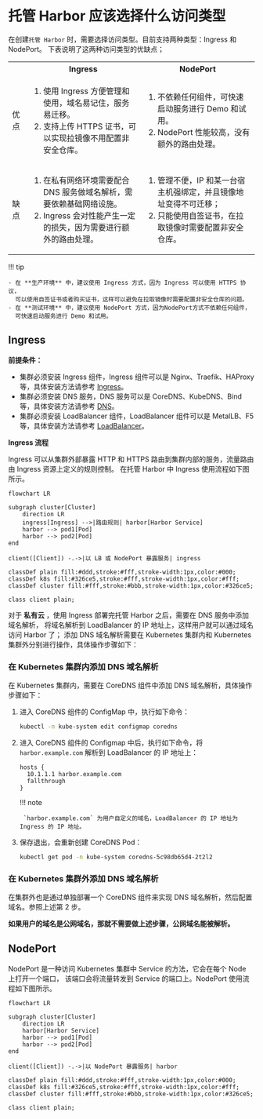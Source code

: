 # 托管 Harbor 应该选择什么访问类型

在创建`托管 Harbor` 时，需要选择访问类型。目前支持两种类型：Ingress 和 NodePort。
下表说明了这两种访问类型的优缺点；

<table>
  <tr>
    <th></th>
    <th>Ingress</th>
    <th>NodePort</th>
  </tr>
  <tr>
    <td>优点</td>
    <td>
      <ol>
        <li>使用 Ingress 方便管理和使用，域名易记住，服务易迁移。</li>
        <li>支持上传 HTTPS 证书，可以实现拉镜像不用配置非安全仓库。</li>
      </ol>
    </td>
    <td>
      <ol>
        <li>不依赖任何组件，可快速启动服务进行 Demo 和试用。</li>
        <li>NodePort 性能较高，没有额外的路由处理。</li>
      </ol>
    </td>
  </tr>
  <tr>
    <td>缺点</td>
    <td>
      <ol>
        <li>在私有网络环境需要配合 DNS 服务做域名解析，需要依赖基础网络设施。</li>
        <li>Ingress 会对性能产生一定的损失，因为需要进行额外的路由处理。</li>
      </ol>
    </td>
    <td>
      <ol>
        <li>管理不便，IP 和某一台宿主机强绑定，并且镜像地址变得不可迁移；</li>
        <li>只能使用自签证书，在拉取镜像时需要配置非安全仓库。</li>
      </ol>
    </td>
  </tr>
</table>

!!! tip

    - 在 **生产环境** 中，建议使用 Ingress 方式，因为 Ingress 可以使用 HTTPS 协议，
      可以使用自签证书或者购买证书，这样可以避免在拉取镜像时需要配置非安全仓库的问题。
    - 在 **测试环境** 中，建议使用 NodePort 方式，因为NodePort方式不依赖任何组件，
      可快速启动服务进行 Demo 和试用。

## Ingress

**前提条件：**

- 集群必须安装 Ingress 组件，Ingress 组件可以是 Nginx、Traefik、HAProxy 等，具体安装方法请参考
  [Ingress](../../network/modules/ingress-nginx/index.md)。
- 集群必须安装 DNS 服务，DNS 服务可以是 CoreDNS、KubeDNS、Bind 等，具体安装方法请参考
  [DNS](https://kubernetes.io/zh-cn/docs/concepts/services-networking/dns-pod-service/)。
- 集群必须安装 LoadBalancer 组件，LoadBalancer 组件可以是 MetalLB、F5 等，具体安装方法请参考
  [LoadBalancer](../../network/modules/metallb/index.md)。

**Ingress 流程**

Ingress 可以从集群外部暴露 HTTP 和 HTTPS 路由到集群内部的服务，流量路由由 Ingress 资源上定义的规则控制。
在托管 Harbor 中 Ingress 使用流程如下图所示。

```mermaid
flowchart LR

subgraph cluster[Cluster]
    direction LR
    ingress[Ingress] -->|路由规则| harbor[Harbor Service]
    harbor --> pod1[Pod]
    harbor --> pod2[Pod]
end

client([Client]) -.->|以 LB 或 NodePort 暴露服务| ingress

classDef plain fill:#ddd,stroke:#fff,stroke-width:1px,color:#000;
classDef k8s fill:#326ce5,stroke:#fff,stroke-width:1px,color:#fff;
classDef cluster fill:#fff,stroke:#bbb,stroke-width:1px,color:#326ce5;

class client plain;
```

对于 **私有云** ，使用 Ingress 部署完托管 Harbor 之后，需要在 DNS 服务中添加域名解析，
将域名解析到 LoadBalancer 的 IP 地址上，这样用户就可以通过域名访问 Harbor 了；
添加 DNS 域名解析需要在 Kubernetes 集群内和 Kubernetes 集群外分别进行操作，具体操作步骤如下：

### 在 Kubernetes 集群内添加 DNS 域名解析

在 Kubernetes 集群内，需要在 CoreDNS 组件中添加 DNS 域名解析，具体操作步骤如下：

1. 进入 CoreDNS 组件的 ConfigMap 中，执行如下命令：

    ```bash
    kubectl -n kube-system edit configmap coredns
    ```

2. 进入 CoreDNS 组件的 Configmap 中后，执行如下命令，将 `harbor.example.com` 解析到 LoadBalancer 的 IP 地址上：

    ```text
    hosts {
      10.1.1.1 harbor.example.com
      fallthrough
    }
    ```

    !!! note

        `harbor.example.com` 为用户自定义的域名，LoadBalancer 的 IP 地址为 Ingress 的 IP 地址。

3. 保存退出，会重新创建 CoreDNS Pod：

    ```bash
    kubectl get pod -n kube-system coredns-5c98db65d4-2t2l2
    ```

### 在 Kubernetes 集群外添加 DNS 域名解析

在集群外也是通过单独部署一个 CoreDNS 组件来实现 DNS 域名解析，然后配置域名。参照上述第 2 步。

**如果用户的域名是公网域名，那就不需要做上述步骤，公网域名能被解析。**

## NodePort

NodePort 是一种访问 Kubernetes 集群中 Service 的方法，它会在每个 Node 上打开一个端口，
该端口会将流量转发到 Service 的端口上。NodePort 使用流程如下图所示。

```mermaid
flowchart LR

subgraph cluster[Cluster]
    direction LR
    harbor[Harbor Service]
    harbor --> pod1[Pod]
    harbor --> pod2[Pod]
end

client([Client]) -.->|以 NodePort 暴露服务| harbor

classDef plain fill:#ddd,stroke:#fff,stroke-width:1px,color:#000;
classDef k8s fill:#326ce5,stroke:#fff,stroke-width:1px,color:#fff;
classDef cluster fill:#fff,stroke:#bbb,stroke-width:1px,color:#326ce5;

class client plain;
```
